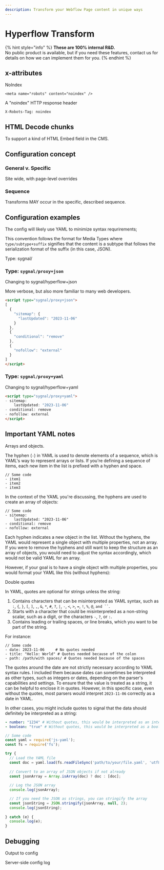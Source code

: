 ```yaml
---
description: Transform your Webflow Page content in unique ways
---
```


# Hyperflow Transform

{% hint style="info" %}
**These are 100% internal R\&D.**\
No public product is available, but if you need these features, contact us for details on how we can implement them for you.&#x20;
{% endhint %}

## x-attributes



NoIndex

```
<meta name="robots" content="noindex" />
```

A "noindex" HTTP response header

```
X-Robots-Tag: noindex
```



## HTML Decode chunks

To support a kind of HTML Embed field in the CMS.&#x20;











## Configuration concept

### General v. Specific

Site wide, with page-level overrides

### Sequence

Transforms MAY occur in the specific, described sequence.&#x20;





## Configuration examples

The config will likely use YAML to minimize syntax requrirements;&#x20;

This convention follows the format for Media Types where `type/subtype+suffix` signifies that the content is a subtype that follows the serialization format of the suffix (in this case, JSON).



Type: sygnal/

### Type: `sygnal/proxy+json`

Changing to sygnal/hyperflow+json

More verbose, but also more familiar to many web developers.&#x20;

```html
<script type="sygnal/proxy+json">
[
  {
    "sitemap": {
      "lastUpdated": "2023-11-06"
    }
  },
  {
    "conditional": "remove"
  },
  {
    "nofollow": "external"
  }
]
</script>
```



### Type: `sygnal/proxy+yaml`

Changing to sygnal/hyperflow+yaml

```html
<script type="sygnal/proxy+yaml">
- sitemap:
    lastUpdated: "2023-11-06"
- conditional: remove
- nofollow: external
</script>
```

## Important YAML notes

Arrays and objects.

The hyphen (`-`) in YAML is used to denote elements of a sequence, which is YAML's way to represent arrays or lists. If you're defining a sequence of items, each new item in the list is prefixed with a hyphen and space.

```
// Some code
- item1
- item2
- item3

```

In the context of the YAML you're discussing, the hyphens are used to create an array of objects:

```
// Some code
- sitemap:
    lastUpdated: "2023-11-06"
- conditional: remove
- nofollow: external

```

Each hyphen indicates a new object in the list. Without the hyphens, the YAML would represent a single object with multiple properties, not an array. If you were to remove the hyphens and still want to keep the structure as an array of objects, you would need to adjust the syntax accordingly, which would not be valid YAML for an array.

However, if your goal is to have a single object with multiple properties, you would format your YAML like this (without hyphens):

Double quotes

In YAML, quotes are optional for strings unless the string:

1. Contains characters that can be misinterpreted as YAML syntax, such as `:`, `{`, `}`, `[`, `]`, `,`, `&`, `*`, `#`, `?`, `|`, `-`, `<`, `>`, `=`, `!`, `%`, `@`, ` and `` `.
2. Starts with a character that could be misinterpreted as a non-string scalar, such as a digit, or the characters `-`, `?`, or `:`.
3. Contains leading or trailing spaces, or line breaks, which you want to be part of the string.

For instance:

```
// Some code
- date: 2023-11-06     # No quotes needed
- title: "Hello: World" # Quotes needed because of the colon
- path: /path/with spaces/ # Quotes needed because of the spaces

```

The quotes around the date are not strictly necessary according to YAML syntax rules. I included them because dates can sometimes be interpreted as other types, such as integers or dates, depending on the parser's capabilities and settings. To ensure that the value is treated as a string, it can be helpful to enclose it in quotes. However, in this specific case, even without the quotes, most parsers would interpret `2023-11-06` correctly as a date in YAML.

In other cases, you might include quotes to signal that the data should definitely be interpreted as a string:&#x20;

```yaml
- number: "1234" # Without quotes, this would be interpreted as an integer.
- boolean: "true" # Without quotes, this would be interpreted as a boolean.
```



```javascript
// Some code
const yaml = require('js-yaml');
const fs = require('fs');

try {
  // Load the YAML file
  const doc = yaml.load(fs.readFileSync('path/to/your/file.yaml', 'utf8'));
  
  // Convert to an array of JSON objects if not already
  const jsonArray = Array.isArray(doc) ? doc : [doc];
  
  // Log the JSON array
  console.log(jsonArray);

  // If you need the JSON as strings, you can stringify the array
  const jsonString = JSON.stringify(jsonArray, null, 2);
  console.log(jsonString);
  
} catch (e) {
  console.log(e);
}
```

## Debugging

Output to config

Server-side config log









